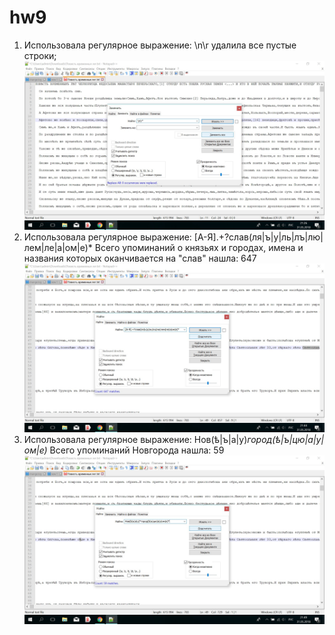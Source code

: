 # hw9
1) Использовала регулярное выражение: \n\r удалила все пустые строки;
![](https://github.com/namakarova/hw9/blob/master/bIGvfSFE1kQ.jpg)
2) Использовала регулярное выражение: [А-Я].+?слав(ля|ъ|у|ль|лъ|лю|лем|ле|а|ом|е)* Всего упоминаний о князьях и городах, имена и названия которых оканчивается на "слав" нашла: 647
![](https://github.com/namakarova/hw9/blob/master/YTfIQHp4rMs.jpg)
3) Использовала регулярное выражение: Нов(ѣ|ъ|а|у)*город(ѣ|ъ|цю|а|у|ом|е)* Всего упоминаний Новгорода нашла: 59
![](https://github.com/namakarova/hw9/blob/master/6OpXsOAY_Tc.jpg)
